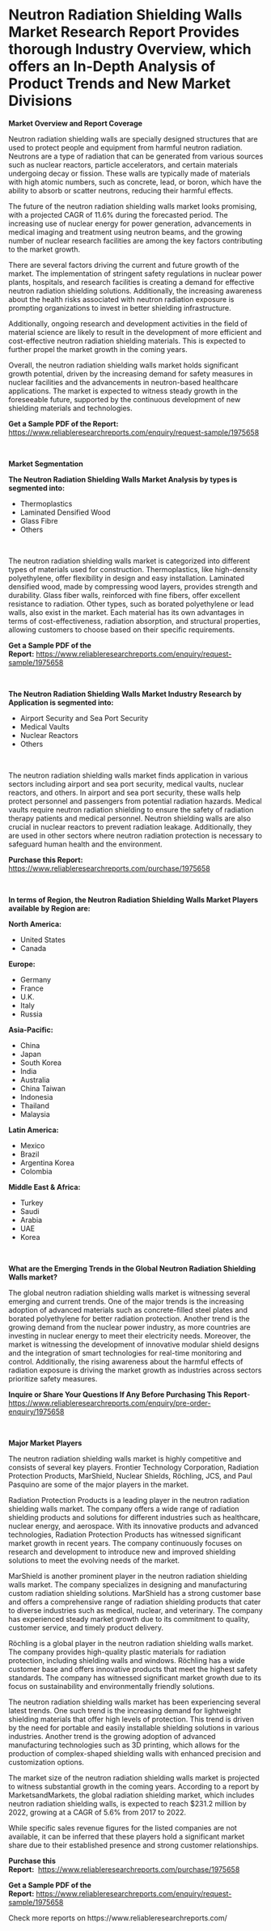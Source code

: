 <p><h1>Neutron Radiation Shielding Walls Market Research Report Provides thorough Industry Overview, which offers an In-Depth Analysis of Product Trends and New Market Divisions</h1></p><p><strong>Market Overview and Report Coverage</strong></p>
<p><p>Neutron radiation shielding walls are specially designed structures that are used to protect people and equipment from harmful neutron radiation. Neutrons are a type of radiation that can be generated from various sources such as nuclear reactors, particle accelerators, and certain materials undergoing decay or fission. These walls are typically made of materials with high atomic numbers, such as concrete, lead, or boron, which have the ability to absorb or scatter neutrons, reducing their harmful effects.</p><p>The future of the neutron radiation shielding walls market looks promising, with a projected CAGR of 11.6% during the forecasted period. The increasing use of nuclear energy for power generation, advancements in medical imaging and treatment using neutron beams, and the growing number of nuclear research facilities are among the key factors contributing to the market growth.</p><p>There are several factors driving the current and future growth of the market. The implementation of stringent safety regulations in nuclear power plants, hospitals, and research facilities is creating a demand for effective neutron radiation shielding solutions. Additionally, the increasing awareness about the health risks associated with neutron radiation exposure is prompting organizations to invest in better shielding infrastructure.</p><p>Additionally, ongoing research and development activities in the field of material science are likely to result in the development of more efficient and cost-effective neutron radiation shielding materials. This is expected to further propel the market growth in the coming years.</p><p>Overall, the neutron radiation shielding walls market holds significant growth potential, driven by the increasing demand for safety measures in nuclear facilities and the advancements in neutron-based healthcare applications. The market is expected to witness steady growth in the foreseeable future, supported by the continuous development of new shielding materials and technologies.</p></p>
<p><strong>Get a Sample PDF of the Report:</strong> <a href="https://www.reliableresearchreports.com/enquiry/request-sample/1975658">https://www.reliableresearchreports.com/enquiry/request-sample/1975658</a></p>
<p>&nbsp;</p>
<p><strong>Market Segmentation</strong></p>
<p><strong>The Neutron Radiation Shielding Walls Market Analysis by types is segmented into:</strong></p>
<p><ul><li>Thermoplastics</li><li>Laminated Densified Wood</li><li>Glass Fibre</li><li>Others</li></ul></p>
<p>&nbsp;</p>
<p><p>The neutron radiation shielding walls market is categorized into different types of materials used for construction. Thermoplastics, like high-density polyethylene, offer flexibility in design and easy installation. Laminated densified wood, made by compressing wood layers, provides strength and durability. Glass fiber walls, reinforced with fine fibers, offer excellent resistance to radiation. Other types, such as borated polyethylene or lead walls, also exist in the market. Each material has its own advantages in terms of cost-effectiveness, radiation absorption, and structural properties, allowing customers to choose based on their specific requirements.</p></p>
<p><strong>Get a Sample PDF of the Report:</strong>&nbsp;<a href="https://www.reliableresearchreports.com/enquiry/request-sample/1975658">https://www.reliableresearchreports.com/enquiry/request-sample/1975658</a></p>
<p>&nbsp;</p>
<p><strong>The Neutron Radiation Shielding Walls Market Industry Research by Application is segmented into:</strong></p>
<p><ul><li>Airport Security and Sea Port Security</li><li>Medical Vaults</li><li>Nuclear Reactors</li><li>Others</li></ul></p>
<p>&nbsp;</p>
<p><p>The neutron radiation shielding walls market finds application in various sectors including airport and sea port security, medical vaults, nuclear reactors, and others. In airport and sea port security, these walls help protect personnel and passengers from potential radiation hazards. Medical vaults require neutron radiation shielding to ensure the safety of radiation therapy patients and medical personnel. Neutron shielding walls are also crucial in nuclear reactors to prevent radiation leakage. Additionally, they are used in other sectors where neutron radiation protection is necessary to safeguard human health and the environment.</p></p>
<p><strong>Purchase this Report:</strong>&nbsp; <a href="https://www.reliableresearchreports.com/purchase/1975658">https://www.reliableresearchreports.com/purchase/1975658</a></p>
<p>&nbsp;</p>
<p><strong>In terms of Region, the Neutron Radiation Shielding Walls Market Players available by Region are:</strong></p>
<p>
    <p> <strong> North America: </strong>
        <ul>
            <li>United States</li>
            <li>Canada</li>
        </ul>
        </p> 
    <p> <strong> Europe: </strong>
        <ul>
            <li>Germany</li>
            <li>France</li>
            <li>U.K.</li>
            <li>Italy</li>
            <li>Russia</li>
        </ul>
        </p> 
    <p> <strong> Asia-Pacific: </strong>
        <ul>
            <li>China</li>
            <li>Japan</li>
            <li>South Korea</li>
            <li>India</li>
            <li>Australia</li>
            <li>China Taiwan</li>
            <li>Indonesia</li>
            <li>Thailand</li>
            <li>Malaysia</li>
        </ul>
        </p> 
    <p> <strong> Latin America: </strong>
        <ul>
            <li>Mexico</li>
            <li>Brazil</li>
            <li>Argentina Korea</li>
            <li>Colombia</li>
        </ul>
        </p> 
    <p> <strong> Middle East & Africa: </strong>
        <ul>
            <li>Turkey</li>
            <li>Saudi</li>
            <li>Arabia</li>
            <li>UAE</li>
            <li>Korea</li>
        </ul>
    </p>
    </p>
<p>&nbsp;</p>
<p><strong>What are the Emerging Trends in the Global Neutron Radiation Shielding Walls market?</strong></p>
<p><p>The global neutron radiation shielding walls market is witnessing several emerging and current trends. One of the major trends is the increasing adoption of advanced materials such as concrete-filled steel plates and borated polyethylene for better radiation protection. Another trend is the growing demand from the nuclear power industry, as more countries are investing in nuclear energy to meet their electricity needs. Moreover, the market is witnessing the development of innovative modular shield designs and the integration of smart technologies for real-time monitoring and control. Additionally, the rising awareness about the harmful effects of radiation exposure is driving the market growth as industries across sectors prioritize safety measures.</p></p>
<p><strong>Inquire or Share Your Questions If Any Before Purchasing This Report</strong>- <a href="https://www.reliableresearchreports.com/enquiry/pre-order-enquiry/1975658">https://www.reliableresearchreports.com/enquiry/pre-order-enquiry/1975658</a></p>
<p>&nbsp;</p>
<p><strong>Major Market Players</strong></p>
<p><p>The neutron radiation shielding walls market is highly competitive and consists of several key players. Frontier Technology Corporation, Radiation Protection Products, MarShield, Nuclear Shields, Röchling, JCS, and Paul Pasquino are some of the major players in the market.</p><p>Radiation Protection Products is a leading player in the neutron radiation shielding walls market. The company offers a wide range of radiation shielding products and solutions for different industries such as healthcare, nuclear energy, and aerospace. With its innovative products and advanced technologies, Radiation Protection Products has witnessed significant market growth in recent years. The company continuously focuses on research and development to introduce new and improved shielding solutions to meet the evolving needs of the market.</p><p>MarShield is another prominent player in the neutron radiation shielding walls market. The company specializes in designing and manufacturing custom radiation shielding solutions. MarShield has a strong customer base and offers a comprehensive range of radiation shielding products that cater to diverse industries such as medical, nuclear, and veterinary. The company has experienced steady market growth due to its commitment to quality, customer service, and timely product delivery.</p><p>Röchling is a global player in the neutron radiation shielding walls market. The company provides high-quality plastic materials for radiation protection, including shielding walls and windows. Röchling has a wide customer base and offers innovative products that meet the highest safety standards. The company has witnessed significant market growth due to its focus on sustainability and environmentally friendly solutions.</p><p>The neutron radiation shielding walls market has been experiencing several latest trends. One such trend is the increasing demand for lightweight shielding materials that offer high levels of protection. This trend is driven by the need for portable and easily installable shielding solutions in various industries. Another trend is the growing adoption of advanced manufacturing technologies such as 3D printing, which allows for the production of complex-shaped shielding walls with enhanced precision and customization options.</p><p>The market size of the neutron radiation shielding walls market is projected to witness substantial growth in the coming years. According to a report by MarketsandMarkets, the global radiation shielding market, which includes neutron radiation shielding walls, is expected to reach $231.2 million by 2022, growing at a CAGR of 5.6% from 2017 to 2022.</p><p>While specific sales revenue figures for the listed companies are not available, it can be inferred that these players hold a significant market share due to their established presence and strong customer relationships.</p></p>
<p><strong>Purchase this Report:</strong>&nbsp;&nbsp;<a href="https://www.reliableresearchreports.com/purchase/1975658">https://www.reliableresearchreports.com/purchase/1975658</a></p>
<p></p>
<p><strong>Get a Sample PDF of the Report:</strong>&nbsp;<a href="https://www.reliableresearchreports.com/enquiry/request-sample/1975658">https://www.reliableresearchreports.com/enquiry/request-sample/1975658</a></p>
<p>Check more reports on https://www.reliableresearchreports.com/</p>